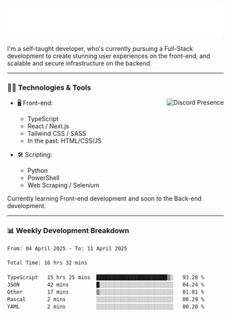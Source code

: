 <img src="assets/wave.svg" alt=":wave:" />

I'm a self-taught developer, who's currently pursuing a Full-Stack development to create stunning user experiences on the front-end, and scalable and secure infrastructure on the backend.

---

### 🧑‍💻 Technologies & Tools

<a href="https://discord.com/users/414304208649453568" target="_blank" rel="nofollow">
   <img src="https://lanyard-profile-readme.vercel.app/api/414304208649453568?idleMessage=Probably%20doing%20something%20else..." alt="Discord Presence" align="right">
</a>

- 🖥️ Front-end:

  - TypeScript
  - React / Next.js
  - Tailwind CSS / SASS
  - In the past: HTML/CSS/JS

- 🛠 Scripting:

  - Python
  - PowerShell
  - Web Scraping / Selenium

Currently learning Front-end development and soon to the Back-end development.

---

### 📊 Weekly Development Breakdown

<!--START_SECTION:waka-->

```txt
From: 04 April 2025 - To: 11 April 2025

Total Time: 16 hrs 32 mins

TypeScript   15 hrs 25 mins  ███████████████████████▒░   93.28 %
JSON         42 mins         █░░░░░░░░░░░░░░░░░░░░░░░░   04.24 %
Other        17 mins         ▒░░░░░░░░░░░░░░░░░░░░░░░░   01.81 %
Rascal       2 mins          ░░░░░░░░░░░░░░░░░░░░░░░░░   00.29 %
YAML         2 mins          ░░░░░░░░░░░░░░░░░░░░░░░░░   00.20 %
```

<!--END_SECTION:waka-->
